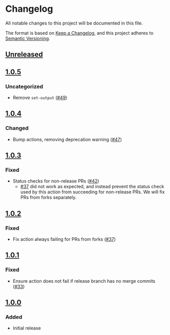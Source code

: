 # Changelog
All notable changes to this project will be documented in this file.

The format is based on [Keep a Changelog](https://keepachangelog.com/en/1.0.0/),
and this project adheres to [Semantic Versioning](https://semver.org/spec/v2.0.0.html).

## [Unreleased]

## [1.0.5]
### Uncategorized
- Remove `set-output` ([#49](https://github.com/MetaMask/action-require-additional-reviewer/pull/49))

## [1.0.4]
### Changed
- Bump actions, removing deprecation warning ([#47](https://github.com/MetaMask/action-require-additional-reviewer/pull/47))

## [1.0.3]
### Fixed
- Status checks for non-release PRs ([#42](https://github.com/MetaMask/action-require-additional-reviewer/pull/42))
  - [#37](https://github.com/MetaMask/action-require-additional-reviewer/pull/37) did not work as expected, and instead prevent the status check used by this action from succeeding for non-release PRs. We will fix PRs from forks separately.

## [1.0.2]
### Fixed
- Fix action always failing for PRs from forks ([#37](https://github.com/MetaMask/action-require-additional-reviewer/pull/37))

## [1.0.1]
### Fixed
- Ensure action does not fail if release branch has no merge commits ([#33](https://github.com/MetaMask/action-require-additional-reviewer/pull/33))

## [1.0.0]
### Added
- Initial release

[Unreleased]: https://github.com/MetaMask/action-require-additional-reviewer/compare/v1.0.5...HEAD
[1.0.5]: https://github.com/MetaMask/action-require-additional-reviewer/compare/v1.0.4...v1.0.5
[1.0.4]: https://github.com/MetaMask/action-require-additional-reviewer/compare/v1.0.3...v1.0.4
[1.0.3]: https://github.com/MetaMask/action-require-additional-reviewer/compare/v1.0.2...v1.0.3
[1.0.2]: https://github.com/MetaMask/action-require-additional-reviewer/compare/v1.0.1...v1.0.2
[1.0.1]: https://github.com/MetaMask/action-require-additional-reviewer/compare/v1.0.0...v1.0.1
[1.0.0]: https://github.com/MetaMask/action-require-additional-reviewer/releases/tag/v1.0.0
